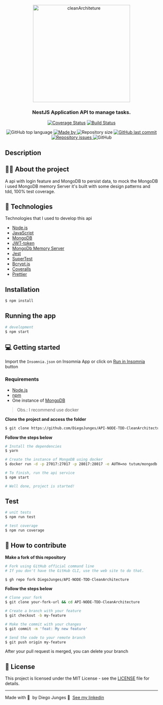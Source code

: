 <p align="center">
  <img src="CleanArchiteture.jpg" width="320" alt="cleanArchiteture" /></a>
</p>

<h3 align="center">
  NestJS Application API to manage tasks.
</h3>

<div align="center">

[![Coverage Status](https://coveralls.io/repos/github/DiegoJunges/API-NODE-TDD-CleanArchitecture/badge.svg?branch=master)](https://coveralls.io/github/DiegoJunges/API-NODE-TDD-CleanArchitecture?branch=master)
[![Build Status](https://travis-ci.org/DiegoJunges/API-NODE-TDD-CleanArchitecture.svg?branch=master)](https://travis-ci.org/DiegoJunges/API-NODE-TDD-CleanArchitecture)

  <img alt="GitHub top language" src="https://img.shields.io/github/languages/top/DiegoJunges/gobarber-api?color=%23FF9000">

  <a href="https://www.linkedin.com/in/diego-junges/" target="_blank" rel="noopener noreferrer">
    <img alt="Made by" src="https://img.shields.io/badge/made%20by-Diego%20Junges-%23FF9000">
  </a>

  <img alt="Repository size" src="https://img.shields.io/github/repo-size/DiegoJunges/gobarber-api?color=%23FF9000">

  <a href="https://github.com/DiegoJunges/gobarber-api/commits/master">
    <img alt="GitHub last commit" src="https://img.shields.io/github/last-commit/DiegoJunges/gobarber-api?color=%23FF9000">
  </a>

  <a href="https://github.com/DiegoJunges/gobarber-api/issues">
    <img alt="Repository issues" src="https://img.shields.io/github/issues/DiegoJunges/gobarber-api?color=%23FF9000">
  </a>

  <img alt="GitHub" src="https://img.shields.io/github/license/DiegoJunges/gobarber-api?color=%23FF9000">
  
</div>

## Description

## 📑✅ About the project

A api with login feature and MongoDB to persist data, to mock the MongoDB i used MongoDB memory Server it's built with some design patterns and tdd, 100% test coverage. 

## 🚀 Technologies

Technologies that I used to develop this api

- [Node.js](https://nodejs.org/en/)
- [JavaScript](https://www.javascript.com/)
- [MongoDB](https://www.mongodb.com/)
- [JWT-token](https://jwt.io/)
- [MongoDb Memory Server](https://github.com/nodkz/mongodb-memory-server)
- [Jest](https://jestjs.io/)
- [SuperTest](https://github.com/visionmedia/supertest)
- [Bcrypt.js](https://github.com/dcodeIO/bcrypt.js/)
- [Coveralls](https://coveralls.io/)
- [Prettier](https://prettier.io/)

## Installation

```bash
$ npm install
```

## Running the app

```bash
# development
$ npm start
```
## 💻 Getting started

Import the `Insomnia.json` on Insomnia App or click on [Run in Insomnia](#insomniaButton) button

### Requirements

- [Node.js](https://nodejs.org/en/)
- [npm](https://www.npmjs.com/)
- One instance of [MongoDB](https://www.mongodb.com/)

> Obs.: I recommend use docker

**Clone the project and access the folder**

```bash
$ git clone https://github.com/DiegoJunges/API-NODE-TDD-CleanArchitecture.git && cd API-NODE-TDD-CleanArchitecture
```

**Follow the steps below**

```bash
# Install the dependencies
$ yarn

# Create the instance of MongoDB using docker
$ docker run -d -p 27017:27017 -p 28017:28017 -e AUTH=no tutum/mongodb

# To finish, run the api service
$ npm start

# Well done, project is started!
```
## Test

```bash
# unit tests
$ npm run test

# test coverage
$ npm run coverage
```

## 🤔 How to contribute

**Make a fork of this repository**

```bash
# Fork using GitHub official command line
# If you don't have the GitHub CLI, use the web site to do that.

$ gh repo fork DiegoJunges/API-NODE-TDD-CleanArchitecture
```

**Follow the steps below**

```bash
# Clone your fork
$ git clone your-fork-url && cd API-NODE-TDD-CleanArchitecture

# Create a branch with your feature
$ git checkout -b my-feature

# Make the commit with your changes
$ git commit -m 'feat: My new feature'

# Send the code to your remote branch
$ git push origin my-feature
```

After your pull request is merged, you can delete your branch

## 📝 License

This project is licensed under the MIT License - see the [LICENSE](LICENSE) file for details.

---

Made with 💜 &nbsp;by Diego Junges 👋 &nbsp;[See my linkedin](https://www.linkedin.com/in/diego-junges/)

